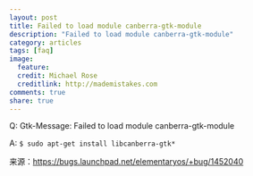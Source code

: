 ```yaml
---
layout: post
title: Failed to load module canberra-gtk-module
description: "Failed to load module canberra-gtk-module"
category: articles
tags: [faq]
image:
  feature:
  credit: Michael Rose
  creditlink: http://mademistakes.com
comments: true
share: true
---
```


Q: Gtk-Message: Failed to load module canberra-gtk-module

A: `$ sudo apt-get install libcanberra-gtk*`

来源：https://bugs.launchpad.net/elementaryos/+bug/1452040
